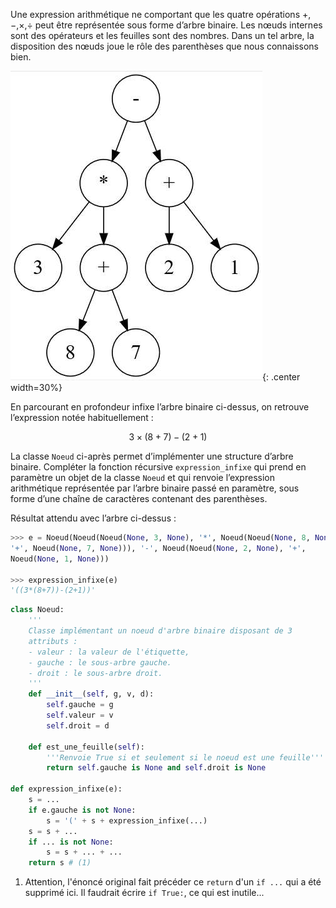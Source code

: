 Une expression arithmétique ne comportant que les quatre opérations +, −,×,÷ peut être
représentée sous forme d’arbre binaire. Les nœuds internes sont des opérateurs et les feuilles
sont des nombres. Dans un tel arbre, la disposition des nœuds joue le rôle des parenthèses que
nous connaissons bien.  

![image](data/img3_2.png){: .center width=30%}

En parcourant en profondeur infixe l’arbre binaire ci-dessus, on
retrouve l’expression notée habituellement :  


$$3 \times (8 + 7) − (2 + 1)$$


La classe `Noeud` ci-après permet d’implémenter une structure
d’arbre binaire.
Compléter la fonction récursive `expression_infixe` qui prend
en paramètre un objet de la classe `Noeud` et qui renvoie
l’expression arithmétique représentée par l’arbre binaire passé
en paramètre, sous forme d’une chaîne de caractères contenant
des parenthèses.  

Résultat attendu avec l’arbre ci-dessus :

```python
>>> e = Noeud(Noeud(Noeud(None, 3, None), '*', Noeud(Noeud(None, 8, None),
'+', Noeud(None, 7, None))), '-', Noeud(Noeud(None, 2, None), '+',
Noeud(None, 1, None)))

>>> expression_infixe(e)
'((3*(8+7))-(2+1))'
```

```python linenums='1'
class Noeud:
    '''
    Classe implémentant un noeud d'arbre binaire disposant de 3
    attributs :
    - valeur : la valeur de l'étiquette,
    - gauche : le sous-arbre gauche.
    - droit : le sous-arbre droit.
    '''
    def __init__(self, g, v, d):
        self.gauche = g
        self.valeur = v
        self.droit = d
        
    def est_une_feuille(self):
        '''Renvoie True si et seulement si le noeud est une feuille'''
        return self.gauche is None and self.droit is None

def expression_infixe(e):
    s = ...
    if e.gauche is not None:
        s = '(' + s + expression_infixe(...)
    s = s + ...
    if ... is not None:
        s = s + ... + ...
    return s # (1)
```

1. Attention, l'énoncé original fait précéder ce ```return``` d'un ```if ...``` qui a été supprimé ici. Il faudrait écrire ```if True:```, ce qui est inutile...   